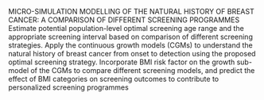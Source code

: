 MICRO-SIMULATION MODELLING OF THE NATURAL HISTORY OF BREAST CANCER: A COMPARISON OF DIFFERENT SCREENING PROGRAMMES
Estimate potential population-level optimal screening age range and the appropriate screening interval based on comparison of different screening strategies.
Apply the continuous growth models (CGMs) to understand the natural history of breast cancer from onset to detection using the proposed optimal screening strategy. 
Incorporate BMI risk factor on the growth sub-model of the CGMs to compare different screening models, and predict the effect of BMI categories on screening outcomes to contribute to personalized screening programmes
